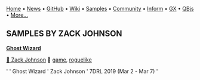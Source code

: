 [Home](https://qb64.com) • [News](../news.md) • [GitHub](https://github.com/QB64Official/qb64) • [Wiki](https://github.com/QB64Official/qb64/wiki) • [Samples](../samples.md) • [Community](../community.md) • [Inform](../inform.md) • [GX](../gx.md) • [QBjs](../qbjs.md) • [More...](../more.md)

## SAMPLES BY ZACK JOHNSON

**[Ghost Wizard](ghost-wizard/index.md)**

[🐝 Zack Johnson](zack-johnson.md) 🔗 [game](game.md), [roguelike](roguelike.md)

' ' Ghost Wizard ' Zack Johnson ' 7DRL 2019   (Mar 2 - Mar 7) '
